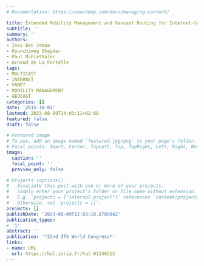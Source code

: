 ```yaml
---
# Documentation: https://wowchemy.com/docs/managing-content/

title: Extended Mobility Management and Geocast Routing for Internet-to-VANET Multicasting
subtitle: ''
summary: ''
authors:
- Ines Ben Jemaa
- Oyunchimeg Shagdar
- Paul Mühlethaler
- Arnaud de La Fortelle
tags:
- MULTICAST
- INTERNET
- VANET
- MOBILITY MANAGEMENT
- GEOCAST
categories: []
date: '2015-10-01'
lastmod: 2023-08-09T14:03:11+02:00
featured: false
draft: false

# Featured image
# To use, add an image named `featured.jpg/png` to your page's folder.
# Focal points: Smart, Center, TopLeft, Top, TopRight, Left, Right, BottomLeft, Bottom, BottomRight.
image:
  caption: ''
  focal_point: ''
  preview_only: false

# Projects (optional).
#   Associate this post with one or more of your projects.
#   Simply enter your project's folder or file name without extension.
#   E.g. `projects = ["internal-project"]` references `content/project/deep-learning/index.md`.
#   Otherwise, set `projects = []`.
projects: []
publishDate: '2023-08-09T12:03:10.870504Z'
publication_types:
- '1'
abstract: ''
publication: '*22nd ITS World Congress*'
links:
- name: URL
  url: https://hal.inria.fr/hal-01240212
---
```

